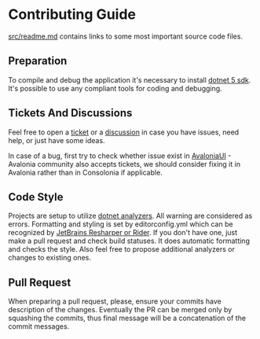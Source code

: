 # Contributing Guide
[src/readme.md](src/readme.md) contains links to some most important source code files.

## Preparation
To compile and debug the application it's necessary to install [dotnet 5 sdk](https://dotnet.microsoft.com/en-us/download/dotnet/5.0). It's possible to use any compliant tools for coding and debugging.

## Tickets And Discussions
Feel free to open a [ticket](https://github.com/jinek/Consolonia/issues) or a [discussion](https://github.com/jinek/Consolonia/discussions) in case you have issues, need help, or just have some ideas.

In case of a bug, first try to check whether issue exist in [AvaloniaUI](https://github.com/AvaloniaUI/Avalonia) - Avalonia community also accepts tickets, we should consider fixing it in Avalonia rather than in Consolonia if applicable.

## Code Style
Projects are setup to utilize [dotnet analyzers](https://docs.microsoft.com/en-us/dotnet/framework/code-analyzers).
All warning are considered as errors.
Formatting and styling is set by editorconfig.yml which can be recognized by [JetBrains Resharper or Rider](https://www.jetbrains.com/resharper/). If you don't have one, just make a pull request and check build statuses. It does automatic formatting and checks the style.
Also feel free to propose additional analyzers or changes to existing ones.

## Pull Request
When preparing a pull request, please, ensure your commits have description of the changes. Eventually the PR can be merged only by squashing the commits, thus final message will be a concatenation of the commit messages.